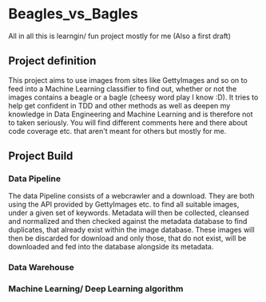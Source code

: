 # Beagles_vs_Bagles
All in all this is learngin/ fun project mostly for me (Also a first draft) <br>

## Project definition

This project aims to use images from sites like GettyImages and so on to feed into a Machine Learning classifier to find out, whether or not the images contains a beagle or a bagle (cheesy word play I know :D).
It tries to help get confident in TDD and other methods as well as deepen my knowledge in Data Engineering and Machine Learning and is therefore not to taken seriously. You will find different comments here and there about code coverage etc. that aren't meant for others but mostly for me. 

## Project Build

### Data Pipeline
The data Pipeline consists of a webcrawler and a download. They are both using the API provided by GettyImages etc. to find all suitable images, under a given set of keywords. Metadata will then be collected, cleansed and normalized and then checked against the metadata database to find duplicates, that already exist within the image database. These images will then be discarded for download and only those, that do not exist, will be downloaded and fed into the database alongside its metadata. 

### Data Warehouse

### Machine Learning/ Deep Learning algorithm
